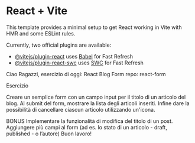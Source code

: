 # React + Vite

This template provides a minimal setup to get React working in Vite with HMR and some ESLint rules.

Currently, two official plugins are available:

- [@vitejs/plugin-react](https://github.com/vitejs/vite-plugin-react/blob/main/packages/plugin-react/README.md) uses [Babel](https://babeljs.io/) for Fast Refresh
- [@vitejs/plugin-react-swc](https://github.com/vitejs/vite-plugin-react-swc) uses [SWC](https://swc.rs/) for Fast Refresh

Ciao Ragazzi,
esercizio di oggi: React Blog Form
repo: react-form

Esercizio

Creare un semplice form con un campo input per il titolo di un articolo del blog.
Al submit del form, mostrare la lista degli articoli inseriti.
Infine dare la possibilità di cancellare ciascun articolo utilizzando un'icona.

BONUS
Implementare la funzionalità di modifica del titolo di un post.
Aggiungere più campi al form (ad es. lo stato di un articolo - draft, published - o l’autore)
Buon lavoro!
